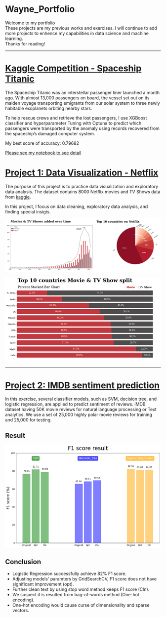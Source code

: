 # Wayne_Portfolio
Welcome to my portfolio<br>
These projects are my previous works and exercises. I will continue to add more projects to enhence my capabilities in data science and machine learning.<br>
Thanks for reading!<br>

---
# [Kaggle Competition - Spaceship Titanic](https://github.com/huihuang751/Kaggle-Competition/tree/main/Spaceship-Titanic)

The Spaceship Titanic was an interstellar passenger liner launched a month ago. With almost 13,000 passengers on board, the vessel set out on its maiden voyage transporting emigrants from our solar system to three newly habitable exoplanets orbiting nearby stars.

To help rescue crews and retrieve the lost passengers, I use XGBoost classifier and hyperparameter Tuning with Optuna to predict which passengers were transported by the anomaly using records recovered from the spaceship’s damaged computer system.

My best score of accuracy: 0.79682

[Please see my notebook to see detail](https://github.com/huihuang751/Kaggle-Competition/blob/main/Spaceship-Titanic/Spaceship_Titanic_lightgbm.ipynb)

# [Project 1: Data Visualization - Netflix](https://github.com/huihuang751/Data-Visualization-Project_Netflix)
The purpose of this project is to practice data visualization and exploratory data analysis.
The dataset contains 8000 Netflix movies and TV Shows data from [kaggle](https://www.kaggle.com/datasets/shivamb/netflix-shows).<br>

In this project, I focus on data cleaning, exploratory data analysis, and finding special insigts.

![](/images/part1.png)<br>

![](/images/movies%20and%20tv%20shows%20difference.png)<br>

---

# [Project 2: IMDB sentiment prediction](https://github.com/huihuang751/NLP_project-IMDB_Sentiment_Prediction)
In this exercise, several classifier models, such as SVM, decision tree, and logistic regression, are applied to predict sentiment of reviews.
IMDB dataset having 50K movie reviews for natural language processing or Text analytics. We use a set of 25,000 highly polar movie reviews for training and 25,000 for testing.

## Result

![](/images/Score.png)

## Conclusion
* Logistic Regression successfully achieve 82% F1 score. 
* Adjusting models' paramters by GridSearchCV, F1 score does not have significant improvement (opt).
* Further clean text by using stop word method keeps F1 score (Cln).
* We suspect it is resulted from bag-of-words method (One-hot encoding).
* One-hot encoding would cause curse of dimensionality and sparse vectors.
